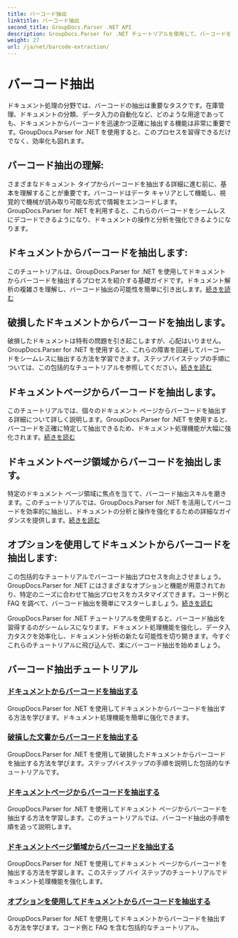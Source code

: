 ```yaml
---
title: バーコード抽出
linktitle: バーコード抽出
second_title: GroupDocs.Parser .NET API
description: GroupDocs.Parser for .NET チュートリアルを使用して、バーコードを簡単に抽出する方法を学びます。今すぐドキュメント処理機能を強化しましょう。
weight: 27
url: /ja/net/barcode-extraction/
---
```


# バーコード抽出


ドキュメント処理の分野では、バーコードの抽出は重要なタスクです。在庫管理、ドキュメントの分類、データ入力の自動化など、どのような用途であっても、ドキュメントからバーコードを迅速かつ正確に抽出する機能は非常に重要です。GroupDocs.Parser for .NET を使用すると、このプロセスを習得できるだけでなく、効率化も図れます。

## バーコード抽出の理解:

さまざまなドキュメント タイプからバーコードを抽出する詳細に進む前に、基本を理解することが重要です。バーコードはデータ キャリアとして機能し、視覚的で機械が読み取り可能な形式で情報をエンコードします。GroupDocs.Parser for .NET を利用すると、これらのバーコードをシームレスにデコードできるようになり、ドキュメントの操作と分析を強化できるようになります。

## ドキュメントからバーコードを抽出します:
このチュートリアルは、GroupDocs.Parser for .NET を使用してドキュメントからバーコードを抽出するプロセスを紹介する基礎ガイドです。ドキュメント解析の複雑さを理解し、バーコード抽出の可能性を簡単に引き出します。[続きを読む](./extract-barcodes-from-document/)

## 破損したドキュメントからバーコードを抽出します。
破損したドキュメントは特有の問題を引き起こしますが、心配はいりません。GroupDocs.Parser for .NET を使用すると、これらの障害を回避してバーコードをシームレスに抽出する方法を学習できます。ステップバイステップの手順については、この包括的なチュートリアルを参照してください。[続きを読む](./extract-barcodes-from-corrupted-document/)

## ドキュメントページからバーコードを抽出します。
このチュートリアルでは、個々のドキュメント ページからバーコードを抽出する詳細について詳しく説明します。GroupDocs.Parser for .NET を使用すると、バーコードを正確に特定して抽出できるため、ドキュメント処理機能が大幅に強化されます。[続きを読む](./extract-barcodes-from-document-page/)

## ドキュメントページ領域からバーコードを抽出します。
特定のドキュメント ページ領域に焦点を当てて、バーコード抽出スキルを磨きます。このチュートリアルでは、GroupDocs.Parser for .NET を活用してバーコードを効率的に抽出し、ドキュメントの分析と操作を強化するための詳細なガイダンスを提供します。[続きを読む](./extract-barcodes-from-document-page-area/)

## オプションを使用してドキュメントからバーコードを抽出します:
この包括的なチュートリアルでバーコード抽出プロセスを向上させましょう。GroupDocs.Parser for .NET にはさまざまなオプションと機能が用意されており、特定のニーズに合わせて抽出プロセスをカスタマイズできます。コード例と FAQ を調べて、バーコード抽出を簡単にマスターしましょう。[続きを読む](./extract-barcodes-from-document-with-options/)

GroupDocs.Parser for .NET チュートリアルを使用すると、バーコード抽出を習得するのがシームレスになります。ドキュメント処理機能を強化し、データ入力タスクを効率化し、ドキュメント分析の新たな可能性を切り開きます。今すぐこれらのチュートリアルに飛び込んで、楽にバーコード抽出を始めましょう。
## バーコード抽出チュートリアル
### [ドキュメントからバーコードを抽出する](./extract-barcodes-from-document/)
GroupDocs.Parser for .NET を使用してドキュメントからバーコードを抽出する方法を学びます。ドキュメント処理機能を簡単に強化できます。
### [破損した文書からバーコードを抽出する](./extract-barcodes-from-corrupted-document/)
GroupDocs.Parser for .NET を使用して破損したドキュメントからバーコードを抽出する方法を学びます。ステップバイステップの手順を説明した包括的なチュートリアルです。
### [ドキュメントページからバーコードを抽出する](./extract-barcodes-from-document-page/)
GroupDocs.Parser for .NET を使用してドキュメント ページからバーコードを抽出する方法を学習します。このチュートリアルでは、バーコード抽出の手順を順を追って説明します。
### [ドキュメントページ領域からバーコードを抽出する](./extract-barcodes-from-document-page-area/)
GroupDocs.Parser for .NET を使用してドキュメント ページからバーコードを抽出する方法を学習します。このステップ バイ ステップのチュートリアルでドキュメント処理機能を強化します。
### [オプションを使用してドキュメントからバーコードを抽出する](./extract-barcodes-from-document-with-options/)
GroupDocs.Parser for .NET を使用してドキュメントからバーコードを抽出する方法を学びます。コード例と FAQ を含む包括的なチュートリアル。